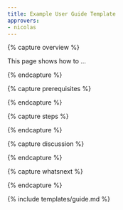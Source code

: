 ```yaml
---
title: Example User Guide Template
approvers:
- nicolas
---
```


{% capture overview %}

This page shows how to ...

{% endcapture %}

{% capture prerequisites %}

{% endcapture %}


{% capture steps %}

{% endcapture %}


{% capture discussion %}

{% endcapture %}


{% capture whatsnext %}

{% endcapture %}

{% include templates/guide.md %}
